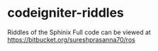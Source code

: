 codeigniter-riddles
===================

Riddles of the Sphinix
Full code can be viewed at https://bitbucket.org/sureshprasanna70/ros
